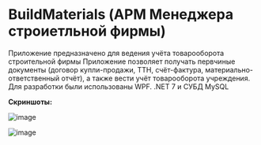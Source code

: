 # BuildMaterials (АРМ Менеджера строиетльной фирмы)
Приложение предназначено для ведения учёта товарооборота строительной фирмы
Приложение позволяет получать первчиные документы (договор купли-продажи, ТТН, счёт-фактура, материально-ответственный отчёт), а также вести учёт товарооборота учреждения.
Для разработки были использованы WPF. .NET 7 и СУБД MySQL

**Скриншоты:**

![image](https://github.com/loyvsc/BuildMaterials/assets/119746866/401171f5-67fb-4a0d-8312-a739b39a1b04)

![image](https://github.com/loyvsc/BuildMaterials/assets/119746866/7a758a1a-138b-42a8-b2d6-cb109f1c89a7)
